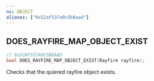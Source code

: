```yaml
---
ns: OBJECT
aliases: ["0x52af537a0c5b8aad"]
---
```

## DOES_RAYFIRE_MAP_OBJECT_EXIST

```c
// 0x52AF537A0C5B8AAD
bool DOES_RAYFIRE_MAP_OBJECT_EXIST(Rayfire rayfire);
```

Checks that the quiered rayfire object exists.

